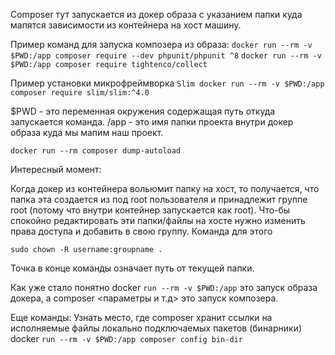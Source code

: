 Composer тут запускается из докер образа с указанием папки куда мапятся зависимости из контейнера на хост машину.

Пример команд для запуска композера из образа:
`docker run --rm -v $PWD:/app composer require --dev phpunit/phpunit ^8`
`docker run --rm -v $PWD:/app composer require tightenco/collect`

Пример установки микрофреймворка `Slim docker run --rm -v $PWD:/app composer require slim/slim:^4.0`

$PWD - это переменная окружения содержащая путь откуда запускается команда. /app - это имя папки проекта внутри докер образа
куда мы мапим наш проект.

`docker run --rm composer dump-autoload`

Интересный момент:

Когда докер из контейнера вольюмит папку на хост, то получается, что папка эта создается из под root пользователя и принадлежит
группе root (потому что внутри контейнер запускается как root). Что-бы спокойно редактировать эти папки/файлы на хосте нужно
изменить права доступа и добавить в свою группу. Команда для этого

`sudo chown -R username:groupname .`

Точка в конце команды означает путь от текущей папки.

Как уже стало понятно docker `run --rm -v $PWD:/app` это запуск образа докера, а composer <параметры и т.д> это запуск композера.

Еще команды: Узнать место, где composer хранит ссылки на исполняемые файлы локально подключаемых пакетов (бинарники) docker `run --rm -v $PWD:/app composer config bin-dir`
